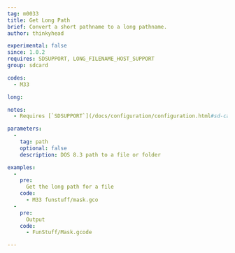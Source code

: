 ```yaml
---
tag: m0033
title: Get Long Path
brief: Convert a short pathname to a long pathname.
author: thinkyhead

experimental: false
since: 1.0.2
requires: SDSUPPORT, LONG_FILENAME_HOST_SUPPORT
group: sdcard

codes:
  - M33

long:

notes:
  - Requires [`SDSUPPORT`](/docs/configuration/configuration.html#sd-card) and `LONG_FILENAME_HOST_SUPPORT`

parameters:
  -
    tag: path
    optional: false
    description: DOS 8.3 path to a file or folder

examples:
  -
    pre:
      Get the long path for a file
    code:
      - M33 funstuff/mask.gco
  -
    pre:
      Output
    code:
      - FunStuff/Mask.gcode

---
```

